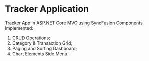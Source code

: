 # Tracker Application
Tracker App in ASP.NET Core MVC using SyncFusion Components.
Implemented:
1) CRUD Operations;
2) Category & Transaction Grid;
3) Paging and Sorting Dashboard;
4) Chart Elements Side Menu.
